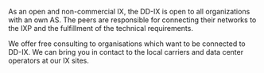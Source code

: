 As an open and non-commercial IX, the DD-IX is open to all organizations with
an own AS. The peers are responsible for connecting their networks to the IXP
and the fulfillment of the technical requirements.

We offer free consulting to organisations which want to be connected
to DD-IX. We can bring you in contact to the local carriers and data center
operators at our IX sites.
